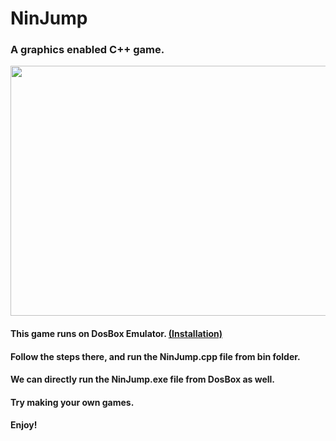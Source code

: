 # NinJump


### A graphics enabled C++ game.


<img src="https://github.com/paramsingh96/NinJump/blob/master/NinJumpImage.PNG" height="400" width="600" allign="middle">

#### This game runs on DosBox Emulator. <url><a href="http://askubuntu.com/questions/198477/how-do-i-install-turbo-c">(Installation)</a></url>  

#### Follow the steps there, and run the NinJump.cpp file from bin folder.

#### We can directly run the NinJump.exe file from DosBox as well.

#### Try making your own games. 

#### Enjoy!
